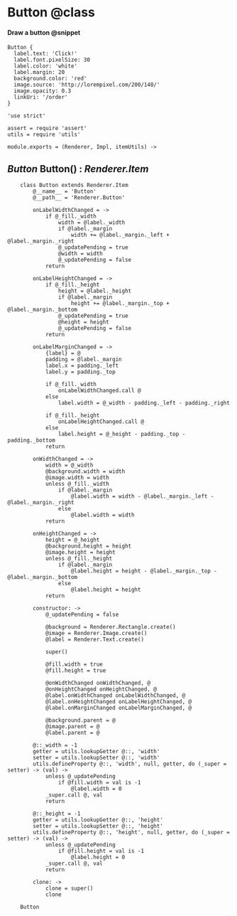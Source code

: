 Button @class
=============

#### Draw a button @snippet

```style
Button {
  label.text: 'Click!'
  label.font.pixelSize: 30
  label.color: 'white'
  label.margin: 20
  background.color: 'red'
  image.source: 'http://lorempixel.com/200/140/'
  image.opacity: 0.3
  linkUri: '/order'
}
```

	'use strict'

	assert = require 'assert'
	utils = require 'utils'

	module.exports = (Renderer, Impl, itemUtils) ->

*Button* Button() : *Renderer.Item*
-----------------------------------

		class Button extends Renderer.Item
			@__name__ = 'Button'
			@__path__ = 'Renderer.Button'

			onLabelWidthChanged = ->
				if @_fill._width
					width = @label._width
					if @label._margin
						width += @label._margin._left + @label._margin._right
					@_updatePending = true
					@width = width
					@_updatePending = false
				return

			onLabelHeightChanged = ->
				if @_fill._height
					height = @label._height
					if @label._margin
						height += @label._margin._top + @label._margin._bottom
					@_updatePending = true
					@height = height
					@_updatePending = false
				return

			onLabelMarginChanged = ->
				{label} = @
				padding = @label._margin
				label.x = padding._left
				label.y = padding._top

				if @_fill._width
					onLabelWidthChanged.call @
				else
					label.width = @_width - padding._left - padding._right

				if @_fill._height
					onLabelHeightChanged.call @
				else
					label.height = @_height - padding._top - padding._bottom
				return

			onWidthChanged = ->
				width = @_width
				@background.width = width
				@image.width = width
				unless @_fill._width
					if @label._margin
						@label.width = width - @label._margin._left - @label._margin._right
					else
						@label.width = width
				return

			onHeightChanged = ->
				height = @_height
				@background.height = height
				@image.height = height
				unless @_fill._height
					if @label._margin
						@label.height = height - @label._margin._top - @label._margin._bottom
					else
						@label.height = height
				return

			constructor: ->
				@_updatePending = false

				@background = Renderer.Rectangle.create()
				@image = Renderer.Image.create()
				@label = Renderer.Text.create()

				super()

				@fill.width = true
				@fill.height = true

				@onWidthChanged onWidthChanged, @
				@onHeightChanged onHeightChanged, @
				@label.onWidthChanged onLabelWidthChanged, @
				@label.onHeightChanged onLabelHeightChanged, @
				@label.onMarginChanged onLabelMarginChanged, @

				@background.parent = @
				@image.parent = @
				@label.parent = @

			@::_width = -1
			getter = utils.lookupGetter @::, 'width'
			setter = utils.lookupSetter @::, 'width'
			utils.defineProperty @::, 'width', null, getter, do (_super = setter) -> (val) ->
				unless @_updatePending
					if @fill.width = val is -1
						@label.width = 0
				_super.call @, val
				return

			@::_height = -1
			getter = utils.lookupGetter @::, 'height'
			setter = utils.lookupSetter @::, 'height'
			utils.defineProperty @::, 'height', null, getter, do (_super = setter) -> (val) ->
				unless @_updatePending
					if @fill.height = val is -1
						@label.height = 0
				_super.call @, val
				return

			clone: ->
				clone = super()
				clone

		Button
